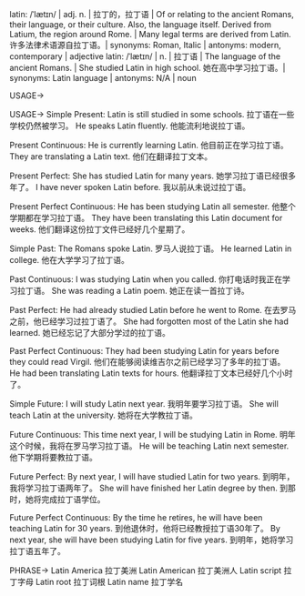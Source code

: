 latin: /ˈlætɪn/ | adj. n. | 拉丁的，拉丁语 |  Of or relating to the ancient Romans, their language, or their culture.  Also, the language itself.  Derived from Latium, the region around Rome. |  Many legal terms are derived from Latin. 许多法律术语源自拉丁语。| synonyms: Roman, Italic | antonyms: modern, contemporary | adjective
latin: /ˈlætɪn/ | n. | 拉丁语 | The language of the ancient Romans. | She studied Latin in high school. 她在高中学习拉丁语。| synonyms: Latin language | antonyms: N/A | noun


USAGE->

USAGE->
Simple Present:
Latin is still studied in some schools.  拉丁语在一些学校仍然被学习。
He speaks Latin fluently. 他能流利地说拉丁语。

Present Continuous:
He is currently learning Latin. 他目前正在学习拉丁语。
They are translating a Latin text. 他们在翻译拉丁文本。

Present Perfect:
She has studied Latin for many years. 她学习拉丁语已经很多年了。
I have never spoken Latin before. 我以前从未说过拉丁语。

Present Perfect Continuous:
He has been studying Latin all semester. 他整个学期都在学习拉丁语。
They have been translating this Latin document for weeks.  他们翻译这份拉丁文件已经好几个星期了。

Simple Past:
The Romans spoke Latin. 罗马人说拉丁语。
He learned Latin in college. 他在大学学习了拉丁语。

Past Continuous:
I was studying Latin when you called. 你打电话时我正在学习拉丁语。
She was reading a Latin poem. 她正在读一首拉丁诗。

Past Perfect:
He had already studied Latin before he went to Rome. 在去罗马之前，他已经学习过拉丁语了。
She had forgotten most of the Latin she had learned. 她已经忘记了大部分学过的拉丁语。

Past Perfect Continuous:
They had been studying Latin for years before they could read Virgil. 他们在能够阅读维吉尔之前已经学习了多年的拉丁语。
He had been translating Latin texts for hours. 他翻译拉丁文本已经好几个小时了。

Simple Future:
I will study Latin next year. 我明年要学习拉丁语。
She will teach Latin at the university. 她将在大学教拉丁语。

Future Continuous:
This time next year, I will be studying Latin in Rome. 明年这个时候，我将在罗马学习拉丁语。
He will be teaching Latin next semester. 他下学期将要教拉丁语。

Future Perfect:
By next year, I will have studied Latin for two years. 到明年，我将学习拉丁语两年了。
She will have finished her Latin degree by then. 到那时，她将完成拉丁语学位。

Future Perfect Continuous:
By the time he retires, he will have been teaching Latin for 30 years. 到他退休时，他将已经教授拉丁语30年了。
By next year, she will have been studying Latin for five years. 到明年，她将学习拉丁语五年了。


PHRASE->
Latin America 拉丁美洲
Latin American 拉丁美洲人
Latin script 拉丁字母
Latin root 拉丁词根
Latin name 拉丁学名

